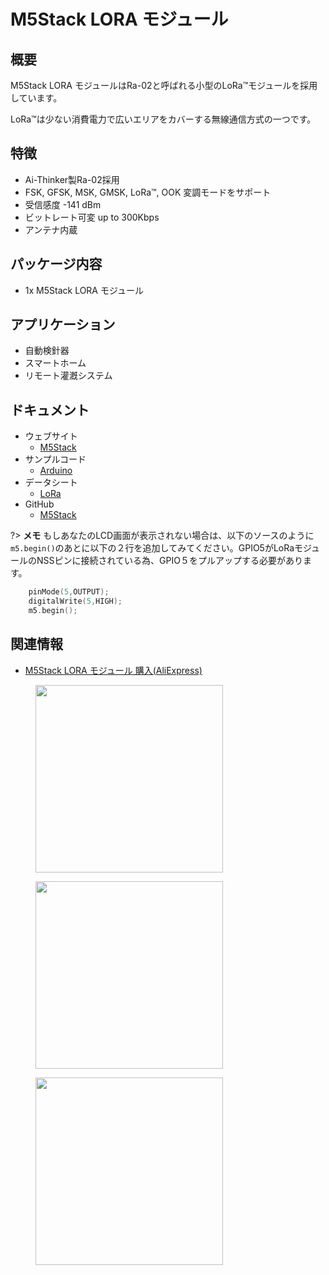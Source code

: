 # M5Stack LORA モジュール

## 概要

M5Stack LORA モジュールはRa-02と呼ばれる小型のLoRa™モジュールを採用しています。

LoRa™は少ない消費電力で広いエリアをカバーする無線通信方式の一つです。

## 特徴

- Ai-Thinker製Ra-02採用
- FSK, GFSK, MSK, GMSK, LoRa™, OOK 変調モードをサポート
- 受信感度 -141 dBm
- ビットレート可変 up to 300Kbps
- アンテナ内蔵

## パッケージ内容

- 1x M5Stack LORA モジュール

## アプリケーション

- 自動検針器
- スマートホーム
- リモート灌漑システム

## ドキュメント

- ウェブサイト
  - [M5Stack](https://m5stack.com)
- サンプルコード
  - [Arduino](https://github.com/m5stack/M5Stack/tree/master/examples/Modules/Lora)
- データシート
  - [LoRa](http://wiki.ai-thinker.com/lora)
- GitHub
  - [M5Stack](https://github.com/m5stack/M5Stack)

?> **メモ** もしあなたのLCD画面が表示されない場合は、以下のソースのように``m5.begin()``のあとに以下の２行を追加してみてください。GPIO5がLoRaモジュールのNSSピンに接続されている為、GPIO５をプルアップする必要があります。

```cpp
    pinMode(5,OUTPUT);
    digitalWrite(5,HIGH);
    m5.begin();
```

## 関連情報

- [M5Stack LORA モジュール 購入(AliExpress)](https://www.aliexpress.com/store/product/M5Stack-Official-Stock-Offer-LoRa-Module-for-ESP32-DIY-Development-Kit-Wireless-433MHz-Built-in-Antenna/3226069_32839736315.html)

<figure>
    <img src="assets/img/product_pics/modules/lora_01.png" height="300" width="300">
</figure>

<figure>
    <img src="assets/img/product_pics/modules/lora_02.jpg" height="300" width="300">
</figure>

<figure>
    <img src="assets/img/product_pics/modules/lora_03.jpg" height="300" width="300">
</figure>